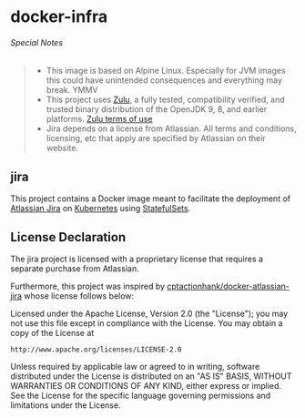 docker-infra
============

###### Special Notes
> * This image is based on Alpine Linux. Especially for JVM images this could have unintended consequences and everything may break. YMMV
> * This project uses [Zulu](https://www.azul.com/downloads/zulu/), a fully tested, compatibility verified, and trusted binary distribution of the OpenJDK 9, 8, and earlier platforms. [Zulu terms of use](https://www.azul.com/products/zulu-and-zulu-enterprise/zulu-terms-of-use/)
> * Jira depends on a license from Atlassian. All terms and conditions, licensing, etc that apply are specified by Atlassian on their website.

jira
----

This project contains a Docker image meant to facilitate the deployment of
[Atlassian Jira](https://jira.atlassian.com/) on [Kubernetes](http://kubernetes.io/) using
[StatefulSets](https://kubernetes.io/docs/concepts/workloads/controllers/statefulset/).


License Declaration
-------------------
The jira project is licensed with a proprietary license that requires a separate
purchase from Atlassian.

Furthermore, this project was inspired by [cptactionhank/docker-atlassian-jira](https://github.com/cptactionhank/docker-atlassian-jira) whose license follows below:

Licensed under the Apache License, Version 2.0 (the "License");
you may not use this file except in compliance with the License.
You may obtain a copy of the License at

    http://www.apache.org/licenses/LICENSE-2.0

Unless required by applicable law or agreed to in writing, software
distributed under the License is distributed on an "AS IS" BASIS,
WITHOUT WARRANTIES OR CONDITIONS OF ANY KIND, either express or implied.
See the License for the specific language governing permissions and
limitations under the License.

